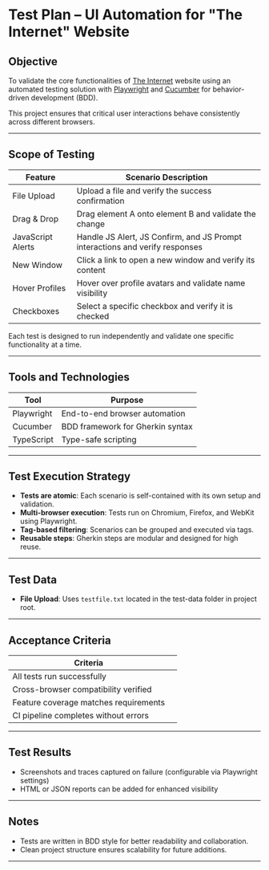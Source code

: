 #  Test Plan – UI Automation for "The Internet" Website

##  Objective

To validate the core functionalities of [The Internet](https://the-internet.herokuapp.com/) website using an automated testing solution with [Playwright](https://playwright.dev/) and [Cucumber](https://cucumber.io/) for behavior-driven development (BDD).

This project ensures that critical user interactions behave consistently across different browsers.

---

##  Scope of Testing

| Feature            | Scenario Description                                                              |
|--------------------|------------------------------------------------------------------------------------|
| File Upload        | Upload a file and verify the success confirmation                                 |
| Drag & Drop        | Drag element A onto element B and validate the change                             |
| JavaScript Alerts  | Handle JS Alert, JS Confirm, and JS Prompt interactions and verify responses      |
| New Window         | Click a link to open a new window and verify its content                          |
| Hover Profiles     | Hover over profile avatars and validate name visibility                           |
| Checkboxes         | Select a specific checkbox and verify it is checked                               |

Each test is designed to run independently and validate one specific functionality at a time.

---

##  Tools and Technologies

| Tool            | Purpose                          |
|------------------|----------------------------------|
| Playwright       | End-to-end browser automation    |
| Cucumber         | BDD framework for Gherkin syntax |
| TypeScript       | Type-safe scripting              |

---

## Test Execution Strategy

-  **Tests are atomic**: Each scenario is self-contained with its own setup and validation.
-  **Multi-browser execution**: Tests run on Chromium, Firefox, and WebKit using Playwright.
-  **Tag-based filtering**: Scenarios can be grouped and executed via tags.
-  **Reusable steps**: Gherkin steps are modular and designed for high reuse.

---

## Test Data

- **File Upload**: Uses `testfile.txt` located in the test-data folder in project root.

---

## Acceptance Criteria

| Criteria                             |  |
|--------------------------------------|--|
| All tests run successfully           |  |
| Cross-browser compatibility verified |  |
| Feature coverage matches requirements|  |
| CI pipeline completes without errors |  |

---

## Test Results

- Screenshots and traces captured on failure (configurable via Playwright settings)
- HTML or JSON reports can be added for enhanced visibility

---

## Notes

- Tests are written in BDD style for better readability and collaboration.
- Clean project structure ensures scalability for future additions.

---


